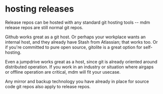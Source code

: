 hosting releases
================

Release repos can be hosted with any standard git hosting tools -- mdm release repos are still normal git repos.

Github works great as a git host.
Or perhaps your workplace wants an internal host, and they already have Stash from Atlassian; that works too.
Or if you're committed to pure open source, gitolite is a great option for self-hosting.

Even a jumpdrive works great as a host, since git is already oriented around distributed operation.  If you work in an industry or situation where airgaps or offline operation are critical, mdm will fit your usecase.

Any mirror and backup technology you have already in place for source code git repos also apply to release repos.


